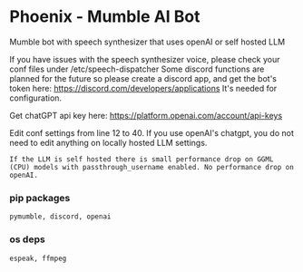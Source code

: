 # Phoenix - Mumble AI Bot
Mumble bot with speech synthesizer that uses openAI or self hosted LLM


If you have issues with the speech synthesizer voice, please check your conf files under /etc/speech-dispatcher
Some discord functions are planned for the future so please create a discord app, and get the bot's token here: https://discord.com/developers/applications It's needed for configuration.

Get chatGPT api key here: https://platform.openai.com/account/api-keys

Edit conf settings from line 12 to 40. If you use openAI's chatgpt, you do not need to edit anything on locally hosted LLM settings.

```
If the LLM is self hosted there is small performance drop on GGML (CPU) models with passthrough_username enabled. No performance drop on openAI.
```

### pip packages

```
pymumble, discord, openai

```

### os deps

```
espeak, ffmpeg

```
